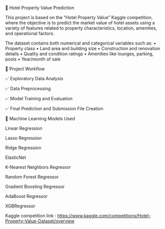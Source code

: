 🏨 Hotel Property Value Prediction

This project is based on the “Hotel Property Value” Kaggle competition, where the objective is to predict the market value of hotel assets using a variety of features related to property characteristics, location, amenities, and operational factors.

The dataset contains both numerical and categorical variables such as:
• Property class
• Land area and building size
• Construction and renovation details
• Quality and condition ratings
• Amenities like lounges, parking, pools
• Year/month of sale

📌 Project Workflow

✅ Exploratory Data Analysis

✅ Data Preprocessing

✅ Model Training and Evaluation

✅ Final Prediction and Submission File Creation

🤖 Machine Learning Models Used

Linear Regression

Lasso Regression

Ridge Regression

ElasticNet

K-Nearest Neighbors Regressor

Random Forest Regressor

Gradient Boosting Regressor

AdaBoost Regressor

XGBRegressor

Kaggle competition link : https://www.kaggle.com/competitions/Hotel-Property-Value-Dataset/overview

